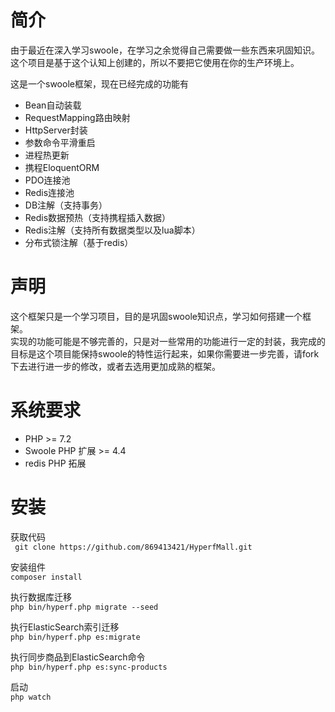 # 简介
由于最近在深入学习swoole，在学习之余觉得自己需要做一些东西来巩固知识。这个项目是基于这个认知上创建的，所以不要把它使用在你的生产环境上。  

这是一个swoole框架，现在已经完成的功能有

 - Bean自动装载  
 - RequestMapping路由映射  
 - HttpServer封装  
 - 参数命令平滑重启  
 - 进程热更新  
 - 携程EloquentORM  
 - PDO连接池  
 - Redis连接池  
 - DB注解（支持事务） 
 - Redis数据预热（支持携程插入数据）
 - Redis注解（支持所有数据类型以及lua脚本）
 - 分布式锁注解（基于redis）
 
# 声明  
这个框架只是一个学习项目，目的是巩固swoole知识点，学习如何搭建一个框架。  
实现的功能可能是不够完善的，只是对一些常用的功能进行一定的封装，我完成的目标是这个项目能保持swoole的特性运行起来，如果你需要进一步完善，请fork下去进行进一步的修改，或者去选用更加成熟的框架。

# 系统要求

 - PHP >= 7.2
 - Swoole PHP 扩展 >= 4.4
 - redis  PHP 拓展

# 安装

获取代码  
` git clone https://github.com/869413421/HyperfMall.git`

安装组件  
`composer install`

执行数据库迁移  
`php bin/hyperf.php migrate --seed`

执行ElasticSearch索引迁移  
`php bin/hyperf.php es:migrate`

执行同步商品到ElasticSearch命令  
`php bin/hyperf.php es:sync-products`

启动  
`php watch`

